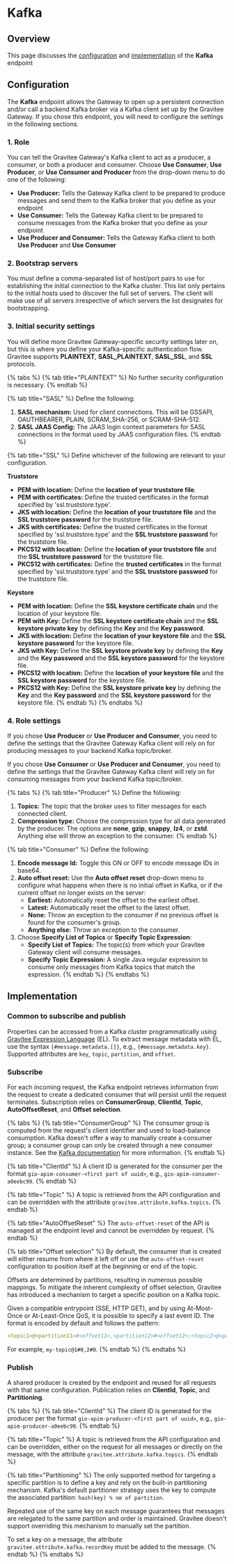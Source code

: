 # Kafka

## Overview

This page discusses the [configuration](kafka.md#configuration) and [implementation](kafka.md#implementation) of the **Kafka** endpoint

## Configuration

The **Kafka** endpoint allows the Gateway to open up a persistent connection and/or call a backend Kafka broker via a Kafka client set up by the Gravitee Gateway. If you chose this endpoint, you will need to configure the settings in the following sections.

### 1. Role

You can tell the Gravitee Gateway's Kafka client to act as a producer, a consumer, or both a producer and consumer. Choose **Use Consumer**, **Use Producer**, or **Use Consumer and Producer** from the drop-down menu to do one of the following:

* **Use Producer:** Tells the Gateway Kafka client to be prepared to produce messages and send them to the Kafka broker that you define as your endpoint
* **Use Consumer:** Tells the Gateway Kafka client to be prepared to consume messages from the Kafka broker that you define as your endpoint
* **Use Producer and Consumer:** Tells the Gateway Kafka client to both **Use Producer** and **Use Consumer**

### **2. Bootstrap servers**

You must define a comma-separated list of host/port pairs to use for establishing the initial connection to the Kafka cluster. This list only pertains to the initial hosts used to discover the full set of servers. The client will make use of all servers irrespective of which servers the list designates for bootstrapping.&#x20;

### 3. Initial security settings

You will define more Gravitee Gateway-specific security settings later on, but this is where you define your Kafka-specific authentication flow. Gravitee supports **PLAINTEXT**, **SASL\_PLAINTEXT**, **SASL\_SSL**, and **SSL** protocols.

{% tabs %}
{% tab title="PLAINTEXT" %}
No further security configuration is necessary.
{% endtab %}

{% tab title="SASL" %}
Define the following:

1. **SASL mechanism:** Used for client connections. This will be GSSAPI, OAUTHBEARER, PLAIN, SCRAM\_SHA-256, or SCRAM-SHA-512.
2. **SASL JAAS Config:** The JAAS login context parameters for SASL connections in the format used by JAAS configuration files.
{% endtab %}

{% tab title="SSL" %}
Define whichever of the following are relevant to your configuration.

**Truststore**

* **PEM with location:** Define the **location of your truststore file**.
* **PEM with certificates:** Define the trusted certificates in the format specified by 'ssl.truststore.type'.
* **JKS with location:** Define the **location of your truststore file** and the **SSL truststore password** for the truststore file.
* **JKS with certificates:** Define the trusted certificates in the format specified by 'ssl.truststore.type' and the **SSL truststore password** for the truststore file.
* **PKCS12 with location:** Define the **location of your truststore file** and the **SSL truststore password** for the truststore file.
* **PKCS12 with certificates:** Define the **trusted certificates** in the format specified by 'ssl.truststore.type' and the **SSL truststore password** for the truststore file.

**Keystore**

* **PEM with location:** Define the **SSL keystore certificate chain** and the location of your keystore file.
* **PEM with Key:** Define the **SSL keystore certificate chain** and the **SSL keystore private key** by defining the **Key** and the **Key password**.
* **JKS with location:** Define the **location of your keystore file** and the **SSL keystore password** for the keystore file.
* **JKS with Key:** Define the **SSL keystore private key** by defining the **Key** and the **Key password** and the **SSL keystore password** for the keystore file.
* **PKCS12 with location:** Define the **location of your keystore file** and the **SSL keystore password** for the keystore file.
* **PKCS12 with Key:** Define the **SSL keystore private key** by defining the **Key** and the **Key password** and the **SSL keystore password** for the keystore file.
{% endtab %}
{% endtabs %}

### 4. Role settings

If you chose **Use Producer** or **Use Producer and Consumer**, you need to define the settings that the Gravitee Gateway Kafka client will rely on for producing messages to your backend Kafka topic/broker.&#x20;

If you chose **Use Consumer** or **Use Producer and Consumer**, you need to define the settings that the Gravitee Gateway Kafka client will rely on for consuming messages from your backend Kafka topic/broker.

{% tabs %}
{% tab title="Producer" %}
Define the following:

1. **Topics:** The topic that the broker uses to filter messages for each connected client.
2. **Compression type:** Choose the compression type for all data generated by the producer. The options are **none**, **gzip**, **snappy**, **lz4**, or **zstd**. Anything else will throw an exception to the consumer.
{% endtab %}

{% tab title="Consumer" %}
Define the following:

1. **Encode message Id:** Toggle this ON or OFF to encode message IDs in base64.
2. **Auto offset reset:** Use the **Auto offset reset** drop-down menu to configure what happens when there is no initial offset in Kafka, or if the current offset no longer exists on the server:
   * **Earliest:** Automatically reset the offset to the earliest offset.
   * **Latest:** Automatically reset the offset to the latest offset.
   * **None:** Throw an exception to the consumer if no previous offset is found for the consumer's group.
   * **Anything else:** Throw an exception to the consumer.
3. Choose **Specify List of Topics** or **Specify Topic Expression**:
   * **Specify List of Topics:** The topic(s) from which your Gravitee Gateway client will consume messages.
   * **Specify Topic Expression:** A single Java regular expression to consume only messages from Kafka topics that match the expression.
{% endtab %}
{% endtabs %}

## Implementation

### Common to subscribe and publish

Properties can be accessed from a Kafka cluster programmatically using [Gravitee Expression Language](../../../../../gravitee-api-management/gravitee-expression-language.md) (EL). To extract message metadata with EL, use the syntax `{#message.metadata.[]}`, e.g., `{#message.metadata.key}`. Supported attributes are `key`, `topic`, `partition`, and `offset`.

### Subscribe

For each incoming request, the Kafka endpoint retrieves information from the request to create a dedicated consumer that will persist until the request terminates. Subscription relies on **ConsumerGroup**, **ClientId**, **Topic**, **AutoOffsetReset**, and **Offset selection**.

{% tabs %}
{% tab title="ConsumerGroup" %}
The consumer group is computed from the request's client identifier and used to load-balance consumption. Kafka doesn't offer a way to manually create a consumer group; a consumer group can only be created through a new consumer instance. See the [Kafka documentation](https://docs.confluent.io/platform/current/clients/consumer.html#concepts) for more information.
{% endtab %}

{% tab title="ClientId" %}
A client ID is generated for the consumer per the format `gio-apim-consumer-<first part of uuid>`, e.g., `gio-apim-consumer-a0eebc99`.
{% endtab %}

{% tab title="Topic" %}
A topic is retrieved from the API configuration and can be overridden with the attribute `gravitee.attribute.kafka.topics`**.**
{% endtab %}

{% tab title="AutoOffsetReset" %}
The `auto-offset-reset` of the API is managed at the endpoint level and cannot be overridden by request.
{% endtab %}

{% tab title="Offset selection" %}
By default, the consumer that is created will either resume from where it left off or use the `auto-offset-reset` configuration to position itself at the beginning or end of the topic.&#x20;

Offsets are determined by partitions, resulting in numerous possible mappings. To mitigate the inherent complexity of offset selection, Gravitee has introduced a mechanism to target a specific position on a Kafka topic.&#x20;

Given a compatible entrypoint (SSE, HTTP GET), and by using At-Most-Once or At-Least-Once QoS, it is possible to specify a last event ID. The format is encoded by default and follows the pattern:

```yaml
<topic1>@<partition11>#<offset11>,<partition12>#<offset12>;<topic2>@<partition21>#<offset21>,<partition22>#<offset22>...
```

For example, `my-topic@1#0,2#0`.
{% endtab %}
{% endtabs %}

### Publish

A shared producer is created by the endpoint and reused for all requests with that same configuration. Publication relies on **ClientId**, **Topic**, and **Partitioning**.

{% tabs %}
{% tab title="ClientId" %}
The client ID is generated for the producer per the format `gio-apim-producer-<first part of uuid>`, e.g., `gio-apim-producer-a0eebc99`.
{% endtab %}

{% tab title="Topic" %}
A topic is retrieved from the API configuration and can be overridden, either on the request for all messages or directly on the message, with the attribute `gravitee.attribute.kafka.topics`.
{% endtab %}

{% tab title="Partitioning" %}
The only supported method for targeting a specific partition is to define a key and rely on the built-in partitioning mechanism. Kafka's default partitioner strategy uses the key to compute the associated partition: `hash(key) % nm of partition`.&#x20;

Repeated use of the same key on each message guarantees that messages are relegated to the same partition and order is maintained. Gravitee doesn't support overriding this mechanism to manually set the partition.&#x20;

To set a key on a message, the attribute `gravitee.attribute.kafka.recordKey` must be added to the message.
{% endtab %}
{% endtabs %}

